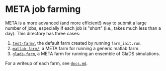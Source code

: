 # META job farming

META is a more advanced (and more efficient!) way to submit a large number of jobs, especially if each job is "short" (i.e., takes much less than a day). This directory has three cases:

 1. [`test-farm/`](test-farm/), the default farm created by running `farm_init.run`.
 2. [`matlab-farm/`](matlab-farm/), a META farm for running a generic matlab farm.
 3. [`glads-farm`](glads-farm/), a META farm for running an ensemble of GlaDS simulations.

For a writeup of each farm, see [`docs.md`](docs.md).
